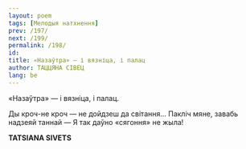 ```yaml
---
layout: poem
tags: [Мелодыя натхнення]
prev: /197/
next: /199/
permalink: /198/
id: 
title: «Назаўтра» — і вязніца, і палац
author: ТАЦЦЯНА СІВЕЦ
lang: be
---
```



 
«Назаўтра» — і вязніца, і палац.

Ды кроч-не кроч — не дойдзеш да світання... Пакліч мяне, завабь надзеяй таннай — Я так даўно «сягоння» не жыла!

**TATSIANA  SIVETS**
